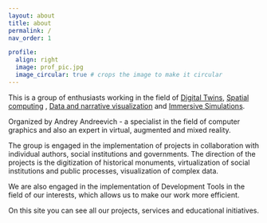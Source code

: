 ```yaml
---
layout: about
title: about
permalink: /
nav_order: 1

profile:
  align: right
  image: prof_pic.jpg
  image_circular: true # crops the image to make it circular
---
```


This is a group of enthusiasts working in the field of [Digital Twins](https://en.wikipedia.org/wiki/Digital_twin), [Spatial computing](https://en.wikipedia.org/wiki/Spatial_computing/) , [Data and narrative visualization](https://en.wikipedia.org/wiki/Data_and_information_visualization) and [Immersive Simulations](https://en.wikipedia.org/wiki/Immersive_sim).

Organized by Andrey Andreevich - a specialist in the field of computer graphics and also an expert in virtual, augmented and mixed reality.

The group is engaged in the implementation of projects in collaboration with individual authors, social institutions and governments.
The direction of the projects is the digitization of historical monuments, virtualization of social institutions and public processes, visualization of complex data.

We are also engaged in the implementation of Development Tools in the field of our interests, which allows us to make our work more efficient.

On this site you can see all our projects, services and educational initiatives.



